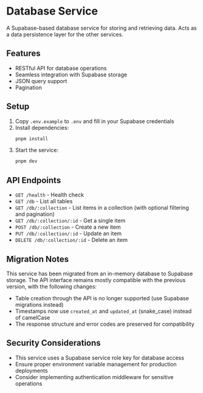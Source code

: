 # Database Service

A Supabase-based database service for storing and retrieving data. Acts as a data persistence layer for the other services.

## Features

- RESTful API for database operations
- Seamless integration with Supabase storage
- JSON query support
- Pagination

## Setup

1. Copy `.env.example` to `.env` and fill in your Supabase credentials
2. Install dependencies:
   ```bash
   pnpm install
   ```
3. Start the service:
   ```bash
   pnpm dev
   ```

## API Endpoints

- `GET /health` - Health check
- `GET /db` - List all tables
- `GET /db/:collection` - List items in a collection (with optional filtering and pagination)
- `GET /db/:collection/:id` - Get a single item
- `POST /db/:collection` - Create a new item
- `PUT /db/:collection/:id` - Update an item
- `DELETE /db/:collection/:id` - Delete an item

## Migration Notes

This service has been migrated from an in-memory database to Supabase storage. The API interface remains mostly compatible with the previous version, with the following changes:

- Table creation through the API is no longer supported (use Supabase migrations instead)
- Timestamps now use `created_at` and `updated_at` (snake_case) instead of camelCase
- The response structure and error codes are preserved for compatibility

## Security Considerations

- This service uses a Supabase service role key for database access
- Ensure proper environment variable management for production deployments
- Consider implementing authentication middleware for sensitive operations 